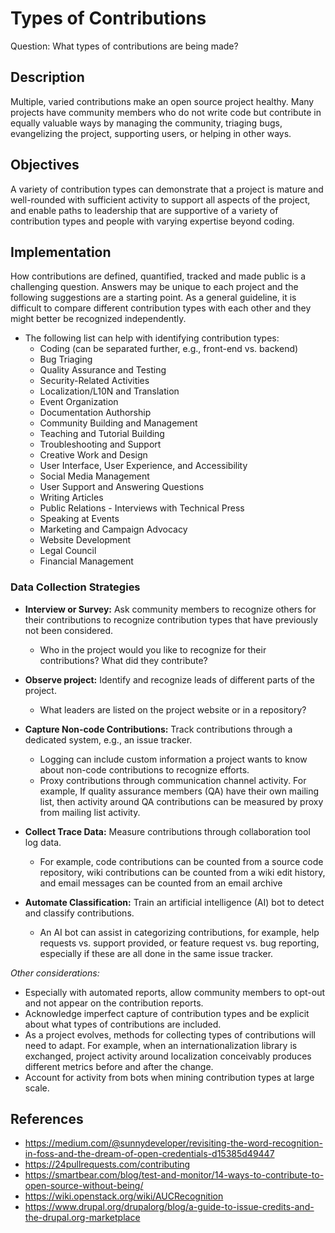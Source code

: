 # Types of Contributions
Question: What types of contributions are being made?
## Description

Multiple, varied contributions make an open source project healthy. Many projects have community members who do not write code but contribute in equally valuable ways by managing the community, triaging bugs, evangelizing the project, supporting users, or helping in other ways. 
## Objectives

A variety of contribution types can demonstrate that a project is mature and well-rounded with sufficient activity to support all aspects of the project, and enable paths to leadership that are supportive of a variety of contribution types and people with varying expertise beyond coding.
## Implementation

How contributions are defined, quantified, tracked and made public is a challenging question. Answers may be unique to each project and the following suggestions are a starting point. As a general guideline, it is difficult to compare different contribution types with each other and they might better be recognized independently. 

- The following list can help with identifying contribution types:
  * Coding (can be separated further, e.g., front-end vs. backend)
  * Bug Triaging
  * Quality Assurance and Testing
  * Security-Related Activities
  * Localization/L10N and Translation
  * Event Organization
  * Documentation Authorship
  * Community Building and Management
  * Teaching and Tutorial Building
  * Troubleshooting and Support
  * Creative Work and Design
  * User Interface, User Experience, and Accessibility
  * Social Media Management
  * User Support and Answering Questions
  * Writing Articles
  * Public Relations - Interviews with Technical Press
  * Speaking at Events
  * Marketing and Campaign Advocacy
  * Website Development 
  * Legal Council 
  * Financial Management

### Data Collection Strategies

- **Interview or Survey:** Ask community members to recognize others for their contributions to recognize contribution types that have previously not been considered.
  * Who in the project would you like to recognize for their contributions? What did they contribute?

- **Observe project:** Identify and recognize leads of different parts of the project.
  * What leaders are listed on the project website or in a repository?

- **Capture Non-code Contributions:** Track contributions through a dedicated system, e.g., an issue tracker.
  * Logging can include custom information a project wants to know about non-code contributions to recognize efforts.
  * Proxy contributions through communication channel activity. For example, If quality assurance members (QA) have their own mailing list, then activity around QA contributions can be measured by proxy from mailing list activity.

- **Collect Trace Data:** Measure contributions through collaboration tool log data.
  * For example, code contributions can be counted from a source code repository, wiki contributions can be counted from a wiki edit history, and email messages can be counted from an email archive 

- **Automate Classification:** Train an artificial intelligence (AI) bot to detect and classify contributions.
  * An AI bot can assist in categorizing contributions, for example, help requests vs. support provided, or feature request vs. bug reporting, especially if these are all done in the same issue tracker.

_Other considerations:_

- Especially with automated reports, allow community members to opt-out and not appear on the contribution reports.
- Acknowledge imperfect capture of contribution types and be explicit about what types of contributions are included.
- As a project evolves, methods for collecting types of contributions will need to adapt. For example, when an internationalization library is exchanged, project activity around localization conceivably produces different metrics before and after the change.
- Account for activity from bots when mining contribution types at large scale.

## References
- https://medium.com/@sunnydeveloper/revisiting-the-word-recognition-in-foss-and-the-dream-of-open-credentials-d15385d49447 
- https://24pullrequests.com/contributing 
- https://smartbear.com/blog/test-and-monitor/14-ways-to-contribute-to-open-source-without-being/ 
- https://wiki.openstack.org/wiki/AUCRecognition
- https://www.drupal.org/drupalorg/blog/a-guide-to-issue-credits-and-the-drupal.org-marketplace
